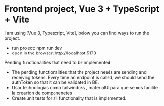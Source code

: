 # Frontend project, Vue 3 + TypeScript + Vite
I am using [Vue 3, Typescript, Vite], below you can find ways to run the project.

* run project: npm run dev
* open in the browser: http://localhost:5173

Pending functionalities that need to be implemented

* The pending functionalities that the project needs are sending and receiving tokens. Every time an endpoint is called, we should send the authToken so that it can be validated in BE.
* Usar technologias como tailwindcss , materialUI para que se nos facilite la creacion de componenetes
* Create unit tests for all functionality that is implemented.